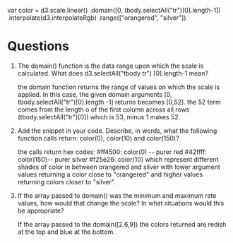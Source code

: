 var color = d3.scale.linear()
  .domain([0, tbody.selectAll("tr")[0].length-1])
  .interpolate(d3.interpolateRgb)
  .range(["orangered", "silver"])
  
  
  
Questions
========================
1. The domain() function is the data range upon which the scale is calculated. What does d3.selectAll("tbody tr")	[0].length-1 mean?

	the domain function returns the range of values on which the scale is applied. In this case, the given domain 	arguments [0, tbody.selectAll("tr")[0].length -1] returns becomes [0,52]. the 52 term comes from the length o	of the first column across all rows (tbody.selectAll("tr")[0]) which is 53, minus 1 makes 52.
	
2. Add the snippet in your code. Describe, in words, what the following function calls return: color(0), color(10)  	and color(150)?
	
	the calls return hex codes:
	#ff4500: color(0) -- purer red
	#42ffff: color(150)-- purer silver
	#f25e26: color(10)
	which represent different shades of color in between orangered and silver with lower argument values returning 	a color close to "orangered" and higher values returning colors closer to "silver". 

3. If the array passed to domain() was the minimum and maximum rate values, how would that change the scale? In 	what situations would this be appropriate?
	
	If the array passed to the domain([2.6,9]) the colors returned are redish at the top and blue at the bottom.
